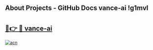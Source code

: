 ## About Projects - GitHub Docs vance-ai !g1mvl

# <h2><a href="https://andorid.site?title=vance-ai&ref=14PRO">🔗👉 🔴 vance-ai</a></h2>

[![acn](https://github.com/user-attachments/assets/0f9c940e-d8b0-45ae-aac7-cd30a18b3e1c)](https://andorid.site?title=vance-ai&ref=14PRO)

